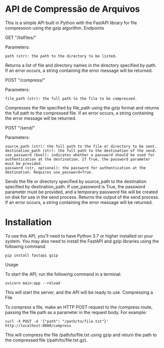 # API de Compressão de Arquivos

This is a simple API built in Python with the FastAPI library for file compression using the gzip algorithm.
Endpoints

GET "/listfiles/"

Parameters:

    path (str): the path to the directory to be listed.

Returns a list of file and directory names in the directory specified by path. If an error occurs, a string containing the error message will be returned.

POST "/compress/"

Parameters:

    file_path (str): the full path to the file to be compressed.

Compresses the file specified by file_path using the gzip format and returns the full path to the compressed file. If an error occurs, a string containing the error message will be returned.

POST "/send/"

Parameters:

    source_path (str): the full path to the file or directory to be sent.
    destination_path (str): the full path to the destination of the send.
    use_password (bool): indicates whether a password should be used for authentication at the destination. If True, the password parameter must be provided.
    password (str, optional): the password for authentication at the destination. Requires use_password=True.

Sends the file or directory specified by source_path to the destination specified by destination_path. If use_password is True, the password parameter must be provided, and a temporary password file will be created on disk for use in the send process. Returns the output of the send process. If an error occurs, a string containing the error message will be returned.

# Installation

To use this API, you'll need to have Python 3.7 or higher installed on your system. You may also need to install the FastAPI and gzip libraries using the following command:

```
pip install fastapi gzip
```

Usage

To start the API, run the following command in a terminal:

```
uvicorn main:app --reload
```

This will start the server, and the API will be ready to use.
Compressing a File

To compress a file, make an HTTP POST request to the /compress route, passing the file path as a parameter in the request body. For example:

```
curl -X POST -d '{"path": "/path/to/file.txt"}' http://localhost:8000/compress
```

This will compress the file /path/to/file.txt using gzip and return the path to the compressed file (/path/to/file.txt.gz).
